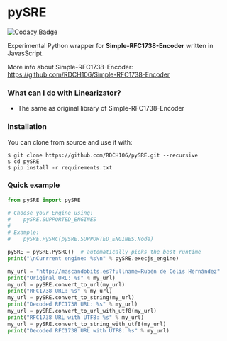 # pySRE

[![Codacy Badge](https://api.codacy.com/project/badge/Grade/3c484020aae54e939eb6624087ccfd27)](https://www.codacy.com/app/RDCH106/pySRE?utm_source=github.com&utm_medium=referral&utm_content=RDCH106/pySRE&utm_campaign=badger)

Experimental Python wrapper for **Simple-RFC1738-Encoder** written in JavasScript.

More info about Simple-RFC1738-Encoder: https://github.com/RDCH106/Simple-RFC1738-Encoder

### What can I do with Linearizator?

- The same as original library of Simple-RFC1738-Encoder

### Installation

You can clone from source and use it with:

```
$ git clone https://github.com/RDCH106/pySRE.git --recursive
$ cd pySRE
$ pip install -r requirements.txt
```

### Quick example

```python
from pySRE import pySRE

# Choose your Engine using:
#    pySRE.SUPPORTED_ENGINES
#
# Example:
#    pySRE.PySRC(pySRE.SUPPORTED_ENGINES.Node)

pySRE = pySRE.PySRC()  # automatically picks the best runtime
print("\nCurrrent engine: %s\n" % pySRE.execjs_engine)

my_url = "http://mascandobits.es?fullname=Rubén de Celis Hernández"
print("Original URL: %s" % my_url)
my_url = pySRE.convert_to_url(my_url)
print("RFC1738 URL: %s" % my_url)
my_url = pySRE.convert_to_string(my_url)
print("Decoded RFC1738 URL: %s" % my_url)
my_url = pySRE.convert_to_url_with_utf8(my_url)
print("RFC1738 URL with UTF8: %s" % my_url)
my_url = pySRE.convert_to_string_with_utf8(my_url)
print("Decoded RFC1738 URL with UTF8: %s" % my_url)

```
